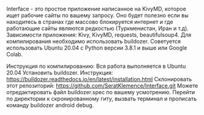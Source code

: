 Interface - это простое приложение написанное на KivyMD, которое ищет рабочие сайты по вашему запросу. Оно будет полезно если вы находитесь в странах где массово блокируется интернет и где работающие сайты являются редкостью (Туркменистан, Иран и т.д).
Зависимости приложения: Kivy, KivyMD, requests, beautifulsoup4.
Для компилирования необходимо использовать buildozer. Советуется использовать Ubuntu 20.04 с Python версии 3.8.1 и выше или Google Colab.

Инструкция по компилированию:
Вся работа выполняется в Ubuntu 20.04
Установить buildozer. Инструкция: https://buildozer.readthedocs.io/en/latest/installation.html
Склонировать этот репозиторий: https://github.com/SeratKlemence/Interface.git
Можете отредактировать файл buildozer.spec по вашему усмотрению.
Перейти по директории к скронированному гиту, вызвать терминал и прописать команду buildozer android debug.
